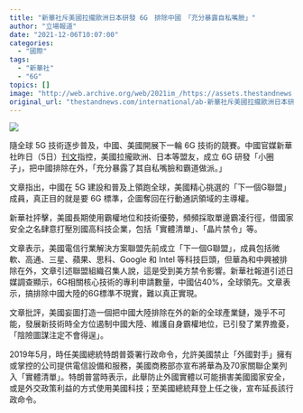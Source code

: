 ```yaml
---
title: "新華社斥美國拉攏歐洲日本研發 6G　排除中國　「充分暴露自私嘴臉」"
author: "立場報道"
date: "2021-12-06T10:07:00"
categories:
  - "國際"
tags:
  - "新華社"
  - "6G"
topics: []
image: "http://web.archive.org/web/2021im_/https://assets.thestandnews.com/media/photos/20211206-01.png"
original_url: "thestandnews.com/international/ab-新華社斥美國拉攏歐洲日本研發-6g-排除中國-充分暴露自私嘴臉"
---
```

![](http://web.archive.org/web/2021im_/https://assets.thestandnews.com/media/photos/20211206-01.png)

隨全球 5G 技術逐步普及，中國、美國開展下一輪 6G 技術的競賽。中國官媒新華社昨日（5日）[刊文](http://web.archive.org/web/20211206032703/https://www.sohu.com/a/505672736_267106)指控，美國拉攏歐洲、日本等盟友，成立 6G 研發「小圈子」，把中國排除在外，「充分暴露了其自私嘴臉和霸道做派。」

文章指出，中國在 5G 建設和普及上領跑全球，美國精心挑選的「下一個G聯盟」成員，真正目的就是要 6G 標準，企圖奪回在行動通訊領域的主導權。

新華社抨擊，美國長期使用霸權地位和技術優勢，頻頻採取單邊霸凌行徑，借國家安全之名肆意打壓別國高科技企業，包括「實體清單」、「晶片禁令」等。

文章表示，美國電信行業解決方案聯盟先前成立「下一個G聯盟」，成員包括微軟、高通、三星、蘋果、思科、Google 和 Intel 等科技巨頭，但華為和中興被排除在外，文章引述聯盟組織召集人說，這是受到美方禁令影響。新華社報道引述日媒調查顯示，6G相關核心技術的專利申請數量，中國佔40%，全球領先。文章表示，搞排除中國大陸的6G標準不現實，難以真正實現。

文章批評，美國妄圖打造一個把中國大陸排除在外的新的全球產業鏈，幾乎不可能，發展新技術時全方位遏制中國大陸、維護自身霸權地位，已引發了業界擔憂，「陰險圖謀注定不會得逞」。

2019年5月，時任美國總統特朗普簽署行政命令，允許美國禁止「外國對手」擁有或掌控的公司提供電信設備和服務，美國商務部亦宣布將華為及70家關聯企業列入「實體清單」。特朗普當時表示，此舉防止外國實體以可能損害美國國家安全，或是外交政策利益的方式使用美國科技；至美國總統拜登上任之後，宣布延長該行政命令。